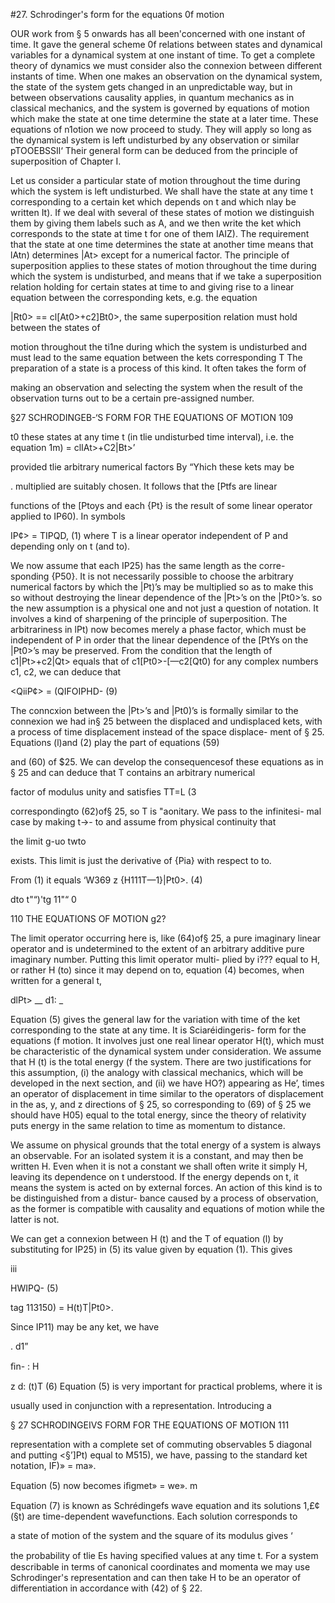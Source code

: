 #27. Schrodinger's form for the equations 0f motion

OUR work from § 5 onwards has all been'concerned with one instant
of time. It gave the general scheme 0f relations between states and
dynamical variables for a dynamical system at one instant of time.
To get a complete theory of dynamics we must consider also the
connexion between different instants of time. When one makes an
observation on the dynamical system, the state of the system gets
changed in an unpredictable way, but in between observations
causality applies, in quantum mechanics as in classical mechanics,
and the system is governed by equations of motion which make the
state at one time determine the state at a later time. These equations
of n1otion we now proceed to study. They will apply so long as the
dynamical system is left undisturbed by any observation or similar
pTOOEBSSIl‘ Their general form can be deduced from the principle of
superposition of Chapter I.

Let us consider a particular state of motion throughout the time
during which the system is left undisturbed. We shall have the state
at any time t corresponding to a certain ket which depends on t and
which nlay be written It). If we deal with several of these states of
motion we distinguish them by giving them labels such as A, and we
then write the ket which corresponds to the state at time t for one
of them IAIZ). The requirement that the state at one time determines
the state at another time means that lAtn) determines |At> except
for a numerical factor. The principle of superposition applies to these
states of motion throughout the time during which the system is
undisturbed, and means that if we take a superposition relation
holding for certain states at time to and giving rise to a linear equation
between the corresponding kets, e.g. the equation

|Rt0> == cl[At0>+c2]Bt0>,
the same superposition relation must hold between the states of

motion throughout the ti1ne during which the system is undisturbed
and must lead to the same equation between the kets corresponding
T The preparation of a state is a process of this kind. It often takes the form of

making an observation and selecting the system when the result of the observation
turns out to be a certain pre-assigned number.

§27 SCHRODINGEB-‘S FORM FOR THE EQUATIONS OF MOTION 109

t0 these states at any time t (in tlie undisturbed time interval), i.e.
the equation 1m) = clIAt>+C2|Bt>’

provided tlie arbitrary numerical factors By “Yhich these kets may be

. multiplied are suitably chosen. It follows that the [Ptfs are linear

functions of the [Ptoys and each {Pt} is the result of some linear
operator applied to IP60). In symbols

IP¢> = TIPQD, (1)
where T is a linear operator independent of P and depending only
on t (and to).

We now assume that each IP25) has the same length as the corre-
sponding {P50}. It is not necessarily possible to choose the arbitrary
numerical factors by which the |Pt)’s may be multiplied so as to
make this so without destroying the linear dependence of the |Pt>’s
on the |Pt0>’s. so the new assumption is a physical one and not just
a question of notation. It involves a kind of sharpening of the
principle of superposition. The arbitrariness in lPt) now becomes
merely a phase factor, which must be independent of P in order that
the linear dependence of the [PtYs on the |Pt0>’s may be preserved.
From the condition that the length of c1|Pt>+c2|Qt> equals that of
c1[Pt0>-[—c2[Qt0) for any complex numbers c1, c2, we can deduce that

<QiiP¢> = (QIFOIPHD- (9)

The conncxion between the |Pt>’s and |Pt0)’s is formally similar
to the connexion we had in§ 25 between the displaced and undisplaced
kets, with a process of time displacement instead of the space displace-
ment of § 25. Equations (l)and (2) play the part of equations (59)

and (60) of $25. We can develop the consequencesof these equations
as in § 25 and can deduce that T contains an arbitrary numerical

factor of modulus unity and satisfies
TT=L (3

correspondingto (62)of§ 25, so T is "aonitary. We pass to the infinitesi-
mal case by making t->- to and assume from physical continuity that

the limit
g-uo twto

exists. This limit is just the derivative of {Pia} with respect to to.

From (1) it equals
‘W369 z {H111T—1}|Pt0>. (4)

dto t"“)'tg 11"“ 0

   

110 THE EQUATIONS OF MOTION g2?

The limit operator occurring here is, like (64)of§ 25, a pure imaginary
linear operator and is undetermined to the extent of an arbitrary
additive pure imaginary number. Putting this limit operator multi-
plied by i??? equal to H, or rather H (to) since it may depend on to,
equation (4) becomes, when written for a general t,

dlPt> __
d1: _

Equation (5) gives the general law for the variation with time of
the ket corresponding to the state at any time. It is Sciaréidingeris-
form for the equations (f motion. It involves just one real linear
operator H(t), which must be characteristic of the dynamical system
under consideration. We assume that H (t) is the total energy (f
the system. There are two justifications for this assumption, (i) the
analogy with classical mechanics, which will be developed in the
next section, and (ii) we have HO?) appearing as He’, times an operator
of displacement in time similar to the operators of displacement in
the as, y, and z directions of § 25, so corresponding to (69) of § 25
we should have H05) equal to the total energy, since the theory of
relativity puts energy in the same relation to time as momentum to
distance.

We assume on physical grounds that the total energy of a system
is always an observable. For an isolated system it is a constant, and
may then be written H. Even when it is not a constant we shall often
write it simply H, leaving its dependence on t understood. If the
energy depends on t, it means the system is acted on by external
forces. An action of this kind is to be distinguished from a distur-
bance caused by a process of observation, as the former is compatible
with causality and equations of motion while the latter is not.

We can get a connexion between H (t) and the T of equation (l)
by substituting for IP25) in (5) its value given by equation (1). This
gives

iii

 

HWIPQ- (5)

tag 113150) = H(t)T|Pt0>.

Since IP11) may be any ket, we have

. d1”

ﬁn- : H

z d: (t)T (6)
Equation (5) is very important for practical problems, where it is

usually used in conjunction with a representation. Introducing a

§ 27 SCHRODINGEIVS FORM FOR THE EQUATIONS OF MOTION 111

representation with a complete set of commuting observables 5
diagonal and putting <§’]Pt) equal to M515), we have, passing to the
standard ket notation, IF)» = ma».

Equation (5) now becomes
iﬁgmet» = we». m

Equation (7) is known as Schrédingefs wave equation and its solutions
1,£¢(§t) are time-dependent wavefunctions. Each solution corresponds to

a state of motion of the system and the square of its modulus gives ‘

the probability of tlie Es having speciﬁed values at any time t. For
a system describable in terms of canonical coordinates and momenta
we may use Schrodinger's representation and can then take H to be
an operator of differentiation in accordance with (42) of § 22.
